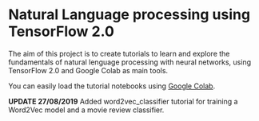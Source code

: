 # Natural Language processing using TensorFlow 2.0

The aim of this project is to create tutorials to learn and explore the fundamentals of natural lenguage processing with neural networks, using TensorFlow 2.0 and Google Colab as main tools.

You can easily load the tutorial notebooks using [Google Colab](https://colab.research.google.com).

**UPDATE 27/08/2019** Added word2vec_classifier tutorial for training a Word2Vec model and a movie review classifier.